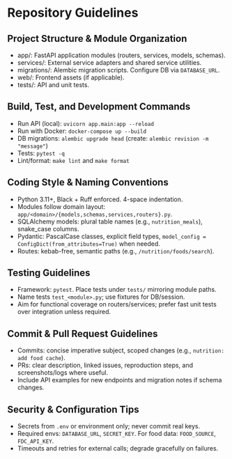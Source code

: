 # Repository Guidelines

## Project Structure & Module Organization
- app/: FastAPI application modules (routers, services, models, schemas).
- services/: External service adapters and shared service utilities.
- migrations/: Alembic migration scripts. Configure DB via `DATABASE_URL`.
- web/: Frontend assets (if applicable).
- tests/: API and unit tests.

## Build, Test, and Development Commands
- Run API (local): `uvicorn app.main:app --reload`
- Run with Docker: `docker-compose up --build`
- DB migrations: `alembic upgrade head` (create: `alembic revision -m "message"`)
- Tests: `pytest -q`
- Lint/format: `make lint` and `make format`

## Coding Style & Naming Conventions
- Python 3.11+, Black + Ruff enforced. 4-space indentation.
- Modules follow domain layout: `app/<domain>/{models,schemas,services,routers}.py`.
- SQLAlchemy models: plural table names (e.g., `nutrition_meals`), snake_case columns.
- Pydantic: PascalCase classes, explicit field types, `model_config = ConfigDict(from_attributes=True)` when needed.
- Routes: kebab-free, semantic paths (e.g., `/nutrition/foods/search`).

## Testing Guidelines
- Framework: `pytest`. Place tests under `tests/` mirroring module paths.
- Name tests `test_<module>.py`; use fixtures for DB/session.
- Aim for functional coverage on routers/services; prefer fast unit tests over integration unless required.

## Commit & Pull Request Guidelines
- Commits: concise imperative subject, scoped changes (e.g., `nutrition: add food cache`).
- PRs: clear description, linked issues, reproduction steps, and screenshots/logs where useful.
- Include API examples for new endpoints and migration notes if schema changes.

## Security & Configuration Tips
- Secrets from `.env` or environment only; never commit real keys.
- Required envs: `DATABASE_URL`, `SECRET_KEY`. For food data: `FOOD_SOURCE`, `FDC_API_KEY`.
- Timeouts and retries for external calls; degrade gracefully on failures.
